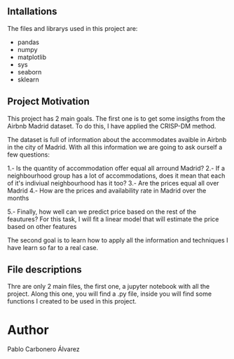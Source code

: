 ## Intallations
The files and librarys used in this project are:
* pandas
* numpy
* matplotlib
* sys
* seaborn
* sklearn



## Project Motivation

This project has 2 main goals. The first one is to get some insigths from the Airbnb Madrid dataset. To do this, I have applied the CRISP-DM method.

The dataset is full of information about the accommodates avaible in Airbnb in the city of Madrid. With all this information we are going to ask ourself a few questions:

1.- Is the quantity of accommodation offer equal all arround Madrid?
2.- If a neighbourhood group has a lot of accommodations, does it mean that each of it's indiviual neighbourhood has it too?
3.- Are the prices equal all over Madrid
4.- How are the prices and availability rate in Madrid over the months

5.- Finally, how well can we predict price based on the rest of the feautures? For this task, I will fit a linear model that will estimate the price based on other features

The second goal is to learn how to apply all the information and techniques I have learn so far to a real case.

## File descriptions

Thre are only 2 main files, the first one, a jupyter notebook with all the project. Along this one, you will find a .py file, inside you will find some functions I created to be used in this project.

# Author 
Pablo Carbonero Álvarez
